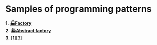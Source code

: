 # Samples of programming patterns

__1.__ [**🏭Factory**][1]  
__2.__ [**🏭Abstract factory**][2]  
__3.__ [**1**][3]














[1]:https://github.com/freeky92/LearningPatterns/tree/master/src/main/java/com/asurspace/learning/factory_pattern/factory_pattern
[2]:https://github.com/freeky92/LearningPatterns/tree/master/src/main/java/com/asurspace/learning/factory_pattern/abstract_factory_pattern
